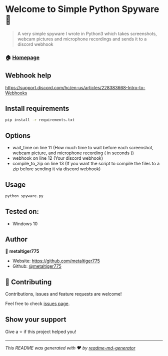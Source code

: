 # Welcome to Simple Python Spyware 👋

> A very simple spyware I wrote in Python3 which takes screenshots, webcam pictures and microphone recordings and sends it to a discord webhook

### 🏠 [Homepage](https://github.com/metaltiger775/Simple-Python-Spyware)

## Webhook help
https://support.discord.com/hc/en-us/articles/228383668-Intro-to-Webhooks

## Install requirements

```sh
pip install -r requirements.txt
```
## Options
- wait_time on line 11 (How much time to wait before each screenshot, webcam picture, and microphone recording ( in seconds ))
- webhook on line 12 (Your discord webhook)
- compile_to_zip on line 13 (If you want the script to compile the files to a zip before sending it via discord webhook) 

## Usage

```sh
python spyware.py
```
## Tested on:
- Windows 10

## Author

👤 **metaltiger775**

* Website: https://github.com/metaltiger775
* Github: [@metaltiger775](https://github.com/metaltiger775)

## 🤝 Contributing

Contributions, issues and feature requests are welcome!

Feel free to check [issues page](https://github.com/metaltiger775/Simple-Python-Spyware/issues). 

## Show your support

Give a ⭐️ if this project helped you!


***
_This README was generated with ❤️ by [readme-md-generator](https://github.com/kefranabg/readme-md-generator)_
